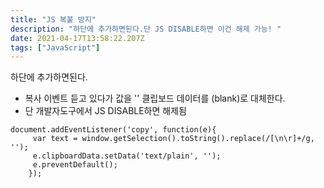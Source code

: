 ```yaml
---
title: "JS 복붙 방지"
description: "하단에 추가하면된다.단 JS DISABLE하면 이건 해제 가능! "
date: 2021-04-17T13:58:22.207Z
tags: ["JavaScript"]
---
```

하단에 추가하면된다.


- 복사 이벤트 듣고 있다가 값을 '' 클립보드 데이터를 (blank)로 대체한다. 
- 단 개발자도구에서 JS DISABLE하면 해제됨 
```
document.addEventListener('copy', function(e){
     var text = window.getSelection().toString().replace(/[\n\r]+/g, '');
     e.clipboardData.setData('text/plain', '');
     e.preventDefault();
    });
 ```